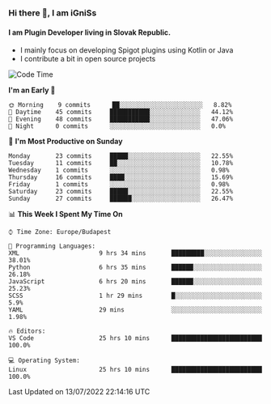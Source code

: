 ### Hi there 👋, I am iGniSs

#### I am Plugin Developer living in Slovak Republic.
- I mainly focus on developing Spigot plugins using Kotlin or Java
- I contribute a bit in open source projects

<!--START_SECTION:waka-->
![Code Time](http://img.shields.io/badge/Code%20Time-825%20hrs%2032%20mins-blue)

**I'm an Early 🐤** 

```text
🌞 Morning    9 commits      ██░░░░░░░░░░░░░░░░░░░░░░░   8.82% 
🌆 Daytime    45 commits     ███████████░░░░░░░░░░░░░░   44.12% 
🌃 Evening    48 commits     ███████████░░░░░░░░░░░░░░   47.06% 
🌙 Night      0 commits      ░░░░░░░░░░░░░░░░░░░░░░░░░   0.0%

```
📅 **I'm Most Productive on Sunday** 

```text
Monday       23 commits     █████░░░░░░░░░░░░░░░░░░░░   22.55% 
Tuesday      11 commits     ██░░░░░░░░░░░░░░░░░░░░░░░   10.78% 
Wednesday    1 commits      ░░░░░░░░░░░░░░░░░░░░░░░░░   0.98% 
Thursday     16 commits     ████░░░░░░░░░░░░░░░░░░░░░   15.69% 
Friday       1 commits      ░░░░░░░░░░░░░░░░░░░░░░░░░   0.98% 
Saturday     23 commits     █████░░░░░░░░░░░░░░░░░░░░   22.55% 
Sunday       27 commits     ██████░░░░░░░░░░░░░░░░░░░   26.47%

```


📊 **This Week I Spent My Time On** 

```text
⌚︎ Time Zone: Europe/Budapest

💬 Programming Languages: 
XML                      9 hrs 34 mins       █████████░░░░░░░░░░░░░░░░   38.01% 
Python                   6 hrs 35 mins       ██████░░░░░░░░░░░░░░░░░░░   26.18% 
JavaScript               6 hrs 20 mins       ██████░░░░░░░░░░░░░░░░░░░   25.23% 
SCSS                     1 hr 29 mins        █░░░░░░░░░░░░░░░░░░░░░░░░   5.9% 
YAML                     29 mins             ░░░░░░░░░░░░░░░░░░░░░░░░░   1.98%

🔥 Editors: 
VS Code                  25 hrs 10 mins      █████████████████████████   100.0%

💻 Operating System: 
Linux                    25 hrs 10 mins      █████████████████████████   100.0%

```


 Last Updated on 13/07/2022 22:14:16 UTC
<!--END_SECTION:waka-->